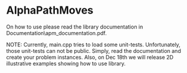 # AlphaPathMoves

On how to use please read the library documentation in Documentation\apm_documentation.pdf.

NOTE:
Currently, main.cpp tries to load some unit-tests. Unfortunately, those unit-tests can not be public. Simply, read the documentation and create your problem instances. Also, on Dec 18th we will release 2D illustrative examples showing how to use library. 